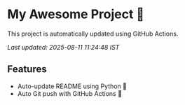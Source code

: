 # My Awesome Project 🚀

This project is automatically updated using GitHub Actions.

_Last updated: 2025-08-11 11:24:48 IST_

## Features
- Auto-update README using Python 🐍
- Auto Git push with GitHub Actions 🤖
